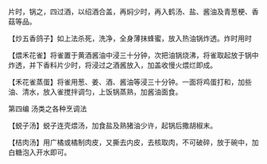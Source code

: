 片时，锅之，四过酒，以绍酒合盖，再焖少时，再入鹤汤、盐、酱油及青葱梗、香菇等品。

【炒五香鸽子】如上法杀死，洗净，全身薄抹蜂蜜，放入热油锅炸透。炸时用时

【煨禾花雀】将雀置于黄酒酱油中浸三十分钟，次把油锅烧沸，将雀取起放于锅中炸透，并下香料片少时，将浸过之酒酱放入，加盖收慢火煨烂即成。

【禾花雀蒸蛋】将雀用葱、姜、酒、酱油等浸三十分钟。一面将鸡蛋打和，加些油、清水，放入雀搅拌调匀，上饭锅蒸熟，加酱油面食。

第四编 汤类之各种烹调法

【蜕子汤】蜕子连壳煨汤，加食盐及熟猪油少许，起锅后撒胡椒末。

【桔肉汤】用广橘或橘制肉皮，又撕去内皮，去核取肉，不可破碎，放于碗中，加白糖泡入开水即可。
